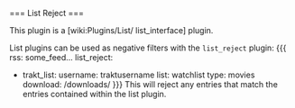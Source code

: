 === List Reject ===

This plugin is a [wiki:Plugins/List/ list_interface] plugin.

List plugins can be used as negative filters with the `list_reject` plugin:
{{{
rss: some_feed...
list_reject:
  - trakt_list:
      username: traktusername
      list: watchlist
      type: movies
download: /downloads/
}}}
This will reject any entries that match the entries contained within the list plugin.